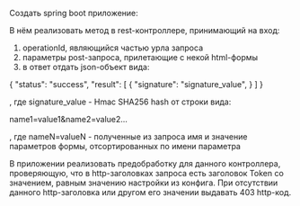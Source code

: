 Создать spring boot приложение:

В нём реализовать метод в rest-контроллере, принимающий на вход:

1) operationId, являющийся частью урла запроса
2) параметры post-запроса, прилетающие с некой html-формы
3) в ответ отдать json-объект вида:

{
"status": "success",
"result": [
        {
            "signature": "signature_value",
        }
    ]
}

, где signature_value - Hmac SHA256 hash от строки вида:

name1=value1&name2=value2...

, где nameN=valueN - полученные из запроса имя и значение параметров формы, отсортированных по имени 
параметра

В приложении реализовать предобработку для данного контроллера, проверяющую, что в http-заголовках запроса есть
заголовок Token со значением, равным значению настройки из конфига.
При отсутствии данного http-заголовка или другом его значении выдавать 403 http-код.